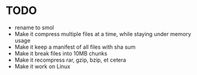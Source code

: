


# TODO

* rename to smol
* Make it compress multiple files at a time, while staying under memory usage
* Make it keep a manifest of all files with sha sum
* Make it break files into 10MB chunks
* Make it recompress rar, gzip, bzip, et cetera
* Make it work on Linux
